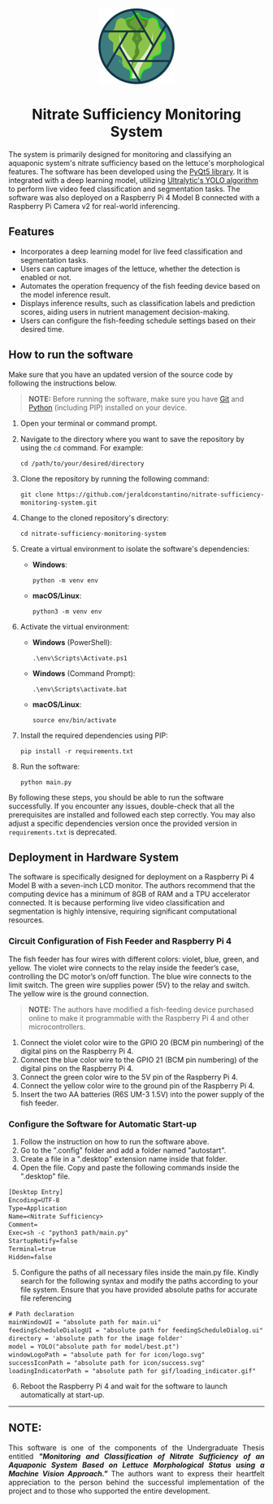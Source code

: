 <p align="center">
  <img src="https://github.com/jeraldconstantino/nitrate-sufficiency-monitoring-system/blob/main/icon/logo.svg" alt="banner" width="150" height="150">
</p>
<h1 align="center">Nitrate Sufficiency Monitoring System</h1>

The system is primarily designed for monitoring and classifying an aquaponic system's nitrate sufficiency based on the lettuce's morphological features. The software has been developed using the [PyQt5 library](https://pypi.org/project/PyQt5/). It is integrated with a deep learning model, utilizing [Ultralytic's YOLO algorithm](https://docs.ultralytics.com/modes/) to perform live video feed classification and segmentation tasks. The software was also deployed on a Raspberry Pi 4 Model B connected with a Raspberry Pi Camera v2 for real-world inferencing. 

## Features
- Incorporates a deep learning model for live feed classification and segmentation tasks.
- Users can capture images of the lettuce, whether the detection is enabled or not.
- Automates the operation frequency of the fish feeding device based on the model inference result.
- Displays inference results, such as classification labels and prediction scores, aiding users in nutrient management decision-making.
- Users can configure the fish-feeding schedule settings based on their desired time.

## How to run the software
Make sure that you have an updated version of the source code by following the instructions below.

> **NOTE:** Before running the software, make sure you have [Git](https://git-scm.com/) and [Python](https://www.python.org/downloads/) (including PIP) installed on your device.

1. Open your terminal or command prompt.

2. Navigate to the directory where you want to save the repository by using the `cd` command. For example:
   ```
   cd /path/to/your/desired/directory
   ```

3. Clone the repository by running the following command:
   ```
   git clone https://github.com/jeraldconstantino/nitrate-sufficiency-monitoring-system.git
   ```

4. Change to the cloned repository's directory:
   ```
   cd nitrate-sufficiency-monitoring-system
   ```

5. Create a virtual environment to isolate the software's dependencies:
   - **Windows**:
     ```
     python -m venv env
     ```
   - **macOS/Linux**:
     ```
     python3 -m venv env
     ```

6. Activate the virtual environment:
   - **Windows** (PowerShell):
     ```
     .\env\Scripts\Activate.ps1
     ```
   - **Windows** (Command Prompt):
     ```
     .\env\Scripts\activate.bat
     ```
   - **macOS/Linux**:
     ```
     source env/bin/activate
     ```

7. Install the required dependencies using PIP:
   ```
   pip install -r requirements.txt
   ```

8. Run the software:
   ```
   python main.py
   ```

By following these steps, you should be able to run the software successfully. If you encounter any issues, double-check that all the prerequisites are installed and followed each step correctly. You may also adjust a specific dependencies version once the provided version in `requirements.txt` is deprecated.

## Deployment in Hardware System
The software is specifically designed for deployment on a Raspberry Pi 4 Model B with a seven-inch LCD monitor. The authors recommend that the computing device has a minimum of 8GB of RAM and a TPU accelerator connected. It is because performing live video classification and segmentation is highly intensive, requiring significant computational resources.

### Circuit Configuration of Fish Feeder and Raspberry Pi 4
The fish feeder has four wires with different colors: violet, blue, green, and yellow. The violet wire connects to the relay inside the feeder’s case, controlling the DC motor’s on/off function. The blue wire connects to the limit switch. The green wire supplies power (5V) to the relay and switch. The yellow wire is the ground connection.
> **NOTE:** The authors have modified a fish-feeding device purchased online to make it programmable with the Raspberry Pi 4 and other microcontrollers. 
1. Connect the violet color wire to the GPIO 20 (BCM pin numbering) of the digital pins on the Raspberry Pi 4.
2. Connect the blue color wire to the GPIO 21 (BCM pin numbering) of the digital pins on the Raspberry Pi 4.
3. Connect the green color wire to the 5V pin of the Raspberry Pi 4.
4. Connect the yellow color wire to the ground pin of the Raspberry Pi 4.
5. Insert the two AA batteries (R6S UM-3 1.5V) into the power supply of the fish feeder.

### Configure the Software for Automatic Start-up
1. Follow the instruction on how to run the software above.
2. Go to the ".config" folder and add a folder named "autostart".
3. Create a file in a ".desktop" extension name inside that folder.
4. Open the file. Copy and paste the following commands inside the ".desktop" file.
  ```
  [Desktop Entry]
  Encoding=UTF-8
  Type=Application
  Name=<Nitrate Sufficiency>
  Comment=
  Exec=sh -c "python3 path/main.py"
  StartupNotify=false
  Terminal=true
  Hidden=false
  ```
5. Configure the paths of all necessary files inside the main.py file. Kindly search for the following syntax and modify the paths according to your file system. Ensure that you have provided absolute paths for accurate file referencing
```
# Path declaration
mainWindowUI = "absolute path for main.ui"
feedingScheduleDialogUI = "absolute path for feedingScheduleDialog.ui"
directory = 'absolute path for the image folder'
model = YOLO("absolute path for model/best.pt")
windowLogoPath = "absolute path for for icon/logo.svg"
successIconPath = "absolute path for icon/success.svg"
loadingIndicatorPath = "absolute path for gif/loading_indicator.gif"
```
6. Reboot the Raspberry Pi 4 and wait for the software to launch automatically at start-up.
----------------------------
## NOTE:
<p align="justify">
This software is one of the components of the Undergraduate Thesis entitled <b><i>"Monitoring and Classification of Nitrate Sufficiency of an Aquaponic System Based on Lettuce Morphological Status using a Machine Vision Approach." </i></b> The authors want to express their heartfelt appreciation to the person behind the successful implementation of the project and to those who supported the entire development.
</p>
